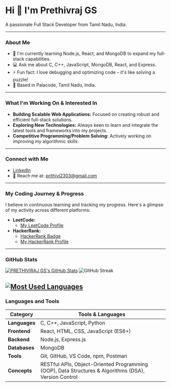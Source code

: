 # Hi 👋 I'm Prethivraj GS

A passionate Full Stack Developer from Tamil Nadu, India.

---

### About Me

* 🌱 I'm currently learning Node.js, React, and MongoDB to expand my full-stack capabilities.
* 💻 Ask me about C, C++, JavaScript, MongoDB, React, and Express.
* ⚡ Fun fact: I love debugging and optimizing code – it's like solving a puzzle!
* 📍 Based in Palacode, Tamil Nadu, India.

---

### What I'm Working On & Interested In

* **Building Scalable Web Applications:** Focused on creating robust and efficient full-stack solutions.
* **Exploring New Technologies:** Always keen to learn and integrate the latest tools and frameworks into my projects.
* **Competitive Programming/Problem Solving:** Actively working on improving my algorithmic skills.

---

### Connect with Me

* [LinkedIn](https://www.linkedin.com/in/prethivraj-gs-b42358307/)
* 📧 Reach me at: prithivi2303@gmail.com

---

### My Coding Journey & Progress

I believe in continuous learning and tracking my progress. Here's a glimpse of my activity across different platforms:

* **LeetCode:**
    * [My LeetCode Profile](https://leetcode.com/u/6QWLrIZgOg/)
* **HackerRank:**
    * [HackerRank Badge](https://www.hackerrank.com/profile/prithivi2303)
    * [My HackerRank Profile](https://www.hackerrank.com/profile/prithivi2303)

---

### GitHub Stats

[![PRETHIVIRAJ GS's GitHub Stats](https://github-readme-stats.vercel.app/api?username=PrethivrajGS&show_icons=true&theme=dracula)](https://github.com/PrethivrajGS)
![GitHub Streak](https://your-vercel-deployment-url.vercel.app/?user=PrethivrajGS&theme=radical)


[![Most Used Languages](https://github-readme-stats.vercel.app/api/top-langs/?username=PrethivrajGS&layout=compact&theme=dracula)](https://github.com/PrethivrajGS)
---

### Languages and Tools

| Category       | Tools & Languages                                                                                                                                   |
|--------------  |-----------------------------------------------------------------------------------------------------------------------------------------------------|
| **Languages**  | C, C++, JavaScript, Python                                                                                                                            |
| **Frontend**   | React, HTML, CSS, JavaScript (ES6+)                                                                                                                   |
| **Backend**    | Node.js, Express.js                                                                                                                                    |
| **Databases**  | MongoDB                                                                                                                                               |
| **Tools**      | Git, GitHub, VS Code, npm, Postman                                                                                                                       |
| **Concepts**   | RESTful APIs, Object-Oriented Programming (OOP), Data Structures & Algorithms (DSA), Version Control                                                  | 
